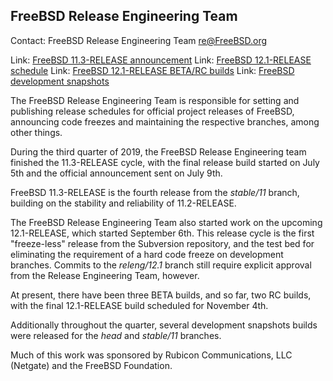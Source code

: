 ## FreeBSD Release Engineering Team ##

Contact: FreeBSD Release Engineering Team <re@FreeBSD.org>

Link:	[FreeBSD 11.3-RELEASE announcement](https://www.freebsd.org/releases/11.3R/announce.html)
Link:	[FreeBSD 12.1-RELEASE schedule](https://www.freebsd.org/releases/12.1R/schedule.html)
Link:	[FreeBSD 12.1-RELEASE BETA/RC builds](https://download.freebsd.org/ftp/releases/ISO-IMAGES/12.1/)
Link:	[FreeBSD development snapshots](https://download.freebsd.org/ftp/snapshots/ISO-IMAGES/)

The FreeBSD Release Engineering Team is responsible for setting
and publishing release schedules for official project releases
of FreeBSD, announcing code freezes and maintaining the
respective branches, among other things.

During the third quarter of 2019, the FreeBSD Release Engineering team
finished the 11.3-RELEASE cycle, with the final release build started on
July 5th and the official announcement sent on July 9th.

FreeBSD 11.3-RELEASE is the fourth release from the *stable/11* branch,
building on the stability and reliability of 11.2-RELEASE.

The FreeBSD Release Engineering Team also started work on the upcoming
12.1-RELEASE, which started September 6th.  This release cycle is the
first "freeze-less" release from the Subversion repository, and the test bed
for eliminating the requirement of a hard code freeze on development branches.
Commits to the *releng/12.1* branch still require explicit approval from
the Release Engineering Team, however.

At present, there have been three BETA builds, and so far, two RC builds, with
the final 12.1-RELEASE build scheduled for November 4th.

Additionally throughout the quarter, several development snapshots builds
were released for the *head* and *stable/11* branches.

Much of this work was sponsored by Rubicon Communications, LLC (Netgate)
and the FreeBSD Foundation.
